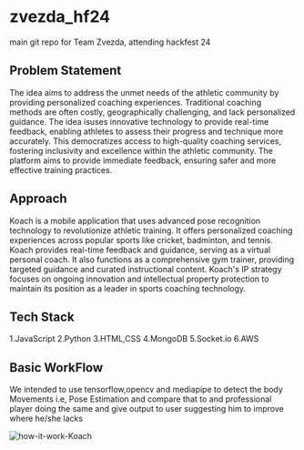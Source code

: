 # zvezda_hf24
main git repo for Team Zvezda, attending hackfest 24

## Problem Statement
The idea aims to address the unmet needs of the athletic community by providing personalized coaching experiences. Traditional coaching methods are often costly, geographically challenging, and lack personalized guidance. The idea isuses innovative technology to provide real-time feedback, enabling athletes to assess their progress and technique more accurately. This democratizes access to high-quality coaching services, fostering inclusivity and excellence within the athletic community. The platform aims to provide immediate feedback, ensuring safer and more effective training practices.

## Approach
Koach is a mobile application that uses advanced pose recognition technology to revolutionize athletic training. It offers personalized coaching experiences across popular sports like cricket, badminton, and tennis. Koach provides real-time feedback and guidance, serving as a virtual personal coach. It also functions as a comprehensive gym trainer, providing targeted guidance and curated instructional content. Koach's IP strategy focuses on ongoing innovation and intellectual property protection to maintain its position as a leader in sports coaching technology.

## Tech Stack

1.JavaScript
2.Python
3.HTML,CSS
4.MongoDB
5.Socket.io
6.AWS

## Basic WorkFlow

We intended to use tensorflow,opencv and mediapipe to detect the body Movements i.e, Pose Estimation and compare that to and professional player doing the same and give output to user suggesting him to improve where he/she lacks


![how-it-work-Koach](https://github.com/vatsalyashukla39/zvezda_hf24/assets/107036303/651bae95-3f40-45e0-a49e-19330a935067)

